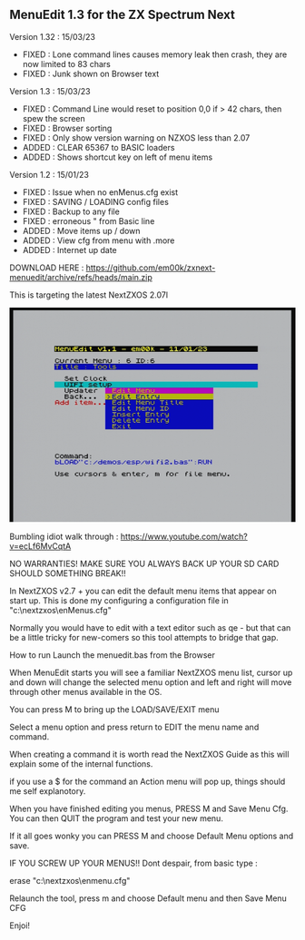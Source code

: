 
MenuEdit 1.3 for the ZX Spectrum Next 
-------------------------------------

Version 1.32 : 15/03/23

  - FIXED : Lone command lines causes memory leak then crash, they are now limited to 83 chars
  - FIXED : Junk shown on Browser text

Version 1.3 : 15/03/23

  - FIXED : Command Line would reset to position 0,0 if > 42 chars, then spew the screen
  - FIXED : Browser sorting 
  - FIXED : Only show version warning on NZXOS less than 2.07
  - ADDED : CLEAR 65367 to BASIC loaders 
  - ADDED : Shows shortcut key on left of menu items

Version 1.2 : 15/01/23
  - FIXED : Issue when no enMenus.cfg exist
  - FIXED : SAVING / LOADING config files
  - FIXED : Backup to any file
  - FIXED : erroneous " from Basic line
  - ADDED : Move items up / down 
  - ADDED : View cfg from menu with .more
  - ADDED : Internet up date  

DOWNLOAD HERE : https://github.com/em00k/zxnext-menuedit/archive/refs/heads/main.zip

This is targeting the latest NextZXOS 2.07l

<img src="https://raw.githubusercontent.com/em00k/src-gifs/main/PIC-2023_01_13_21_58_27.png">

Bumbling idiot walk through : https://www.youtube.com/watch?v=ecLf6MvCqtA

NO WARRANTIES! MAKE SURE YOU ALWAYS BACK UP YOUR SD CARD SHOULD SOMETHING BREAK!!

In NextZXOS v2.7 + you can edit the default
menu items that appear on start up. This is 
done my configuring a configuration file in 
"c:\nextzxos\enMenus.cfg"

Normally you would have to edit with a text
editor such as qe - but that can be a little
tricky for new-comers so this tool attempts
to bridge that gap.

How to run
Launch the menuedit.bas from the Browser

When MenuEdit starts you will see a familiar 
NextZXOS menu list, cursor up and down will
change the selected menu option and left and 
right will move through other menus available
in the OS. 

You can press M to bring up the LOAD/SAVE/EXIT
menu

Select a menu option and press return to EDIT 
the menu name and command. 

When creating a command it is worth read the 
NextZXOS Guide as this will explain some of the 
internal functions. 

if you use a $ for the command an Action menu
will pop up, things should me self explanotory.

When you have finished editing you menus, PRESS M 
and Save Menu Cfg. You can then QUIT the program
and test your new menu.

If it all goes wonky you can PRESS M and choose 
Default Menu options and save. 

IF YOU SCREW UP YOUR MENUS!!
Dont despair, from basic type : 

erase "c:\nextzxos\enmenu.cfg"

Relaunch the tool, press m and choose Default menu
and then Save Menu CFG 

Enjoi! 




